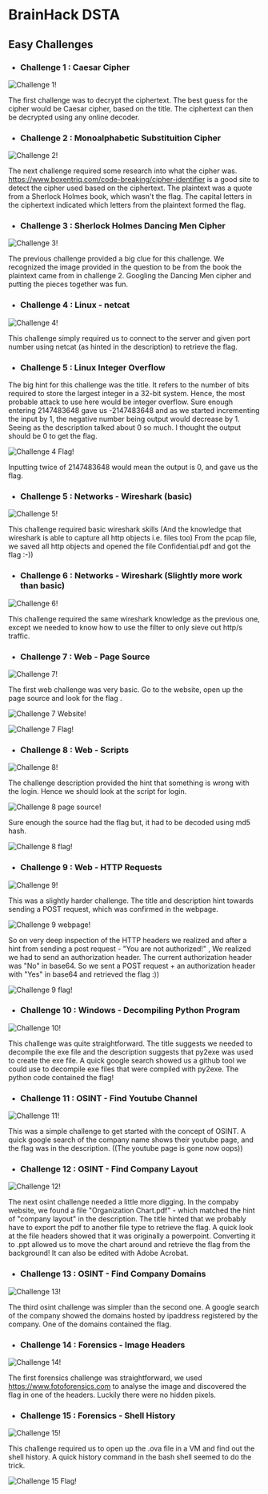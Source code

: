 # BrainHack DSTA 
## Easy Challenges
- ### Challenge 1 : Caesar Cipher
![Challenge 1!](/CTFs/assets/brainhack-writeup-stuff/challenge1.png "Challenge 1")

The first challenge was to decrypt the ciphertext. The best guess for the cipher would be Caesar cipher, based on the title. The ciphertext can then be decrypted using any online decoder. 

- ### Challenge 2 : Monoalphabetic Substituition Cipher
![Challenge 2!](/CTFs/assets/brainhack-writeup-stuff/crypto2qn.png "Challenge 2")

The next challenge required some research into what the cipher was. https://www.boxentriq.com/code-breaking/cipher-identifier is a good site to detect the cipher used based on the ciphertext. The plaintext was a quote from a Sherlock Holmes book, which wasn't the flag. The capital letters in the ciphertext indicated which letters from the plaintext formed the flag.

- ### Challenge 3 : Sherlock Holmes Dancing Men Cipher
![Challenge 3!](/CTFs/assets/brainhack-writeup-stuff/crypto3qn.png "Challenge 3")

The previous challenge provided a big clue for this challenge. We recognized the image provided in the question to be from the book the plaintext came from in challenge 2. Googling the Dancing Men cipher and putting the pieces together was fun.

- ### Challenge 4 : Linux - netcat
![Challenge 4!](/CTFs/assets/brainhack-writeup-stuff/linux1qn.png "Challenge 4")

This challenge simply required us to connect to the server and given port number using netcat (as hinted in the description) to retrieve the flag. 

- ### Challenge 5 : Linux Integer Overflow

The big hint for this challenge was the title. It refers to the number of bits required to store the largest integer in a 32-bit system. Hence, the most probable attack to use here would be integer overflow. Sure enough entering 2147483648 gave us -2147483648 and as we started incrementing the input by 1, the negative number being output would decrease by 1. Seeing as the description talked about 0 so much. I thought the output should be 0 to get the flag. 

![Challenge 4 Flag!](/CTFs/assets/brainhack-writeup-stuff/linux2flag.png) 

Inputting twice of 2147483648 would mean the output is 0, and gave us the flag.

- ### Challenge 5 : Networks - Wireshark (basic)

![Challenge 5!](/CTFs/assets/brainhack-writeup-stuff/network1qn.png "Challenge 5")

This challenge required basic wireshark skills (And the knowledge that wireshark is able to capture all http objects i.e. files too)
From the pcap file, we saved all http objects and opened the file Confidential.pdf and got the flag :-))

- ### Challenge 6 : Networks - Wireshark (Slightly more work than basic)

![Challenge 6!](/CTFs/assets/brainhack-writeup-stuff/network2qn.png "Challenge 6") 

This challenge required the same wireshark knowledge as the previous one, except we needed to know how to use the filter to only sieve out http/s traffic. 

- ### Challenge 7 : Web - Page Source

 ![Challenge 7!](/CTFs/assets/brainhack-writeup-stuff/webquestion.png "Challenge 7")

 The first web challenge was very basic. Go to the website, open up the page source and look for the flag . 

![Challenge 7 Website!](/CTFs/assets/brainhack-writeup-stuff/webpage.png "Challenge 7 Website")

![Challenge 7 Flag!](/CTFs/assets/brainhack-writeup-stuff/webflag.png "Challenge 7 flag")

- ### Challenge 8 : Web - Scripts

![Challenge 8!](/CTFs/assets/brainhack-writeup-stuff/web2qn.png "Challenge 8")

The challenge description provided the hint that something is wrong with the login. Hence we should look at the script for login. 

![Challenge 8 page source!](/CTFs/assets/brainhack-writeup-stuff/web2source.png "Challenge 8 page source")

Sure enough the source had the flag but, it had to be decoded using md5 hash.

![Challenge 8 flag!](/CTFs/assets/brainhack-writeup-stuff/web2flag.png "Challenge 8 flag")

- ### Challenge 9 : Web - HTTP Requests

![Challenge 9!](/CTFs/assets/brainhack-writeup-stuff/web3qn.png "Challenge 9")

This was a slightly harder challenge. The title and description hint towards sending a POST request, which was confirmed in the webpage. 

![Challenge 9 webpage!](/CTFs/assets/brainhack-writeup-stuff/web3source.png "Challenge 9 webpage")

So on very deep inspection of the HTTP headers we realized and after a hint from sending a post request - "You are not authorized!" , We realized we had to send an authorization header. The current authorization header was "No" in base64. So we sent a POST request + an authorization header with "Yes" in base64 and retrieved the flag :))

![Challenge 9 flag!](/CTFs/assets/brainhack-writeup-stuff/web3flag.png "Challenge 9 flag")

- ### Challenge 10 : Windows - Decompiling Python Program

![Challenge 10!](/CTFs/assets/brainhack-writeup-stuff/windows1qn.png "Challenge 10")

This challenge was quite straightforward. The title suggests we needed to decompile the exe file and the description suggests that py2exe was used to create the exe file. A quick google search showed us a github tool we could use to decompile exe files that were compiled with py2exe. The python code contained the flag!

- ### Challenge 11 : OSINT - Find Youtube Channel

![Challenge 11!](/CTFs/assets/brainhack-writeup-stuff/osint1qn.png "Challenge 11")

This was a simple challenge to get started with the concept of OSINT. A quick google search of the company name shows their youtube page, and the flag was in the description. ((The youtube page is gone now oops))

- ### Challenge 12 : OSINT - Find Company Layout

![Challenge 12!](/CTFs/assets/brainhack-writeup-stuff/osint2.png "Challenge 12")

The next osint challenge needed a little more digging. In the compaby website, we found a file "Organization Chart.pdf" - which matched the hint of "company layout" in the description. The title hinted that we probably have to export the pdf to another file type to retrieve the flag. A quick look at the file headers showed that it was originally a powerpoint. Converting it to .ppt allowed us to move the chart around and retrieve the flag from the background! It can also be edited with Adobe Acrobat. 

- ### Challenge 13 : OSINT - Find Company Domains

![Challenge 13!](/CTFs/assets/brainhack-writeup-stuff/osint3qn.png "Challenge 13")

The third osint challenge was simpler than the second one. A google search of the company showed the domains hosted by ipaddress registered by the company. One of the domains contained the flag.

- ### Challenge 14 : Forensics - Image Headers

![Challenge 14!](/CTFs/assets/brainhack-writeup-stuff/forensics1qn.png "Challenge 14")

The first forensics challenge was straightforward, we used https://www.fotoforensics.com to analyse the image and discovered the flag in one of the headers. Luckily there were no hidden pixels.

- ### Challenge 15 : Forensics - Shell History

![Challenge 15!](/CTFs/assets/brainhack-writeup-stuff/forensics2qn.png "Challenge 15")

This challenge required us to open up the .ova file in a VM and find out the shell history. A quick history command in the bash shell seemed to do the trick. 

![Challenge 15 Flag!](/CTFs/assets/brainhack-writeup-stuff/forensics2flag.png "Challenge 15 flag") 








